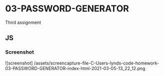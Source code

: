 # 03-PASSWORD-GENERATOR
Third assignment

## JS

### Screenshot
![screenshot] /assets/screencapture-file-C-Users-lynds-code-homework-03-PASSWORD-GENERATOR-index-html-2021-03-05-13_22_12.png